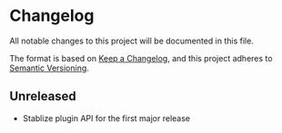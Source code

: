 # Changelog

All notable changes to this project will be documented in this file.

The format is based on [Keep a Changelog](https://keepachangelog.com/en/1.0.0/),
and this project adheres to [Semantic Versioning](https://semver.org/spec/v2.0.0.html).

## Unreleased

- Stablize plugin API for the first major release

<!--
## [0.1.0](https://github.com/metonym/posthtml-plugin-template/releases/tag/v0.1.0) - 2020-04-05

- Initial release
-->
